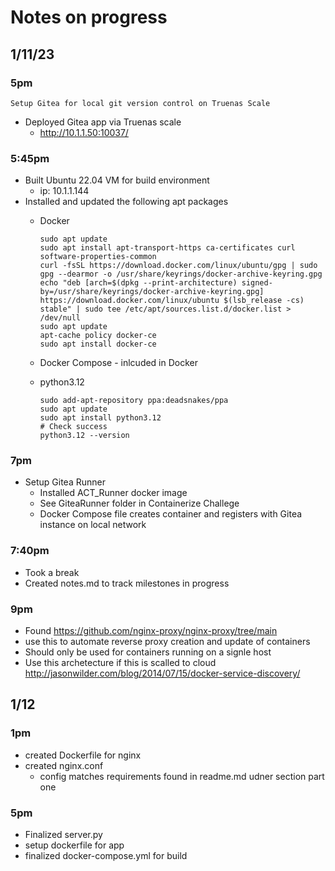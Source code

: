 # Notes on progress

## 1/11/23

### 5pm
    Setup Gitea for local git version control on Truenas Scale
 - Deployed Gitea app via Truenas scale
    - http://10.1.1.50:10037/

### 5:45pm  
   - Built Ubuntu 22.04 VM for build environment
     -  ip: 10.1.1.144
   - Installed and updated the following apt packages
       - Docker

            ```Text
            sudo apt update
            sudo apt install apt-transport-https ca-certificates curl software-properties-common
            curl -fsSL https://download.docker.com/linux/ubuntu/gpg | sudo gpg --dearmor -o /usr/share/keyrings/docker-archive-keyring.gpg
            echo "deb [arch=$(dpkg --print-architecture) signed-by=/usr/share/keyrings/docker-archive-keyring.gpg] https://download.docker.com/linux/ubuntu $(lsb_release -cs) stable" | sudo tee /etc/apt/sources.list.d/docker.list > /dev/null
            sudo apt update
            apt-cache policy docker-ce
            sudo apt install docker-ce
            ```

        - Docker Compose - inlcuded in Docker            
        - python3.12
            ```Text
            sudo add-apt-repository ppa:deadsnakes/ppa
            sudo apt update
            sudo apt install python3.12
            # Check success
            python3.12 --version
            ```
### 7pm
 - Setup Gitea Runner
    - Installed ACT_Runner docker image
    - See GiteaRunner folder in Containerize Challege
    - Docker Compose file creates container and registers with Gitea instance on local network

### 7:40pm
- Took a break
- Created notes.md to track milestones in progress

### 9pm
- Found https://github.com/nginx-proxy/nginx-proxy/tree/main
- use this to automate reverse proxy creation and update of containers
- Should only be used for containers running on a signle host
- Use this archetecture if this is scalled to cloud http://jasonwilder.com/blog/2014/07/15/docker-service-discovery/


## 1/12

### 1pm
- created Dockerfile for nginx
- created nginx.conf 
    - config matches requirements found in readme.md udner section part one 

### 5pm
- Finalized server.py
- setup dockerfile for app
- finalized docker-compose.yml for build


